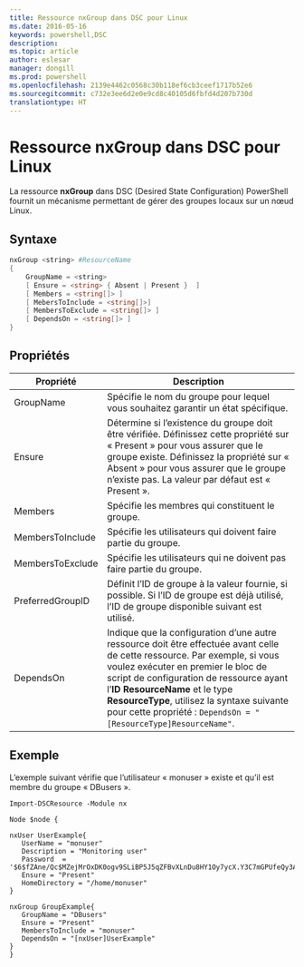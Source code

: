 ```yaml
---
title: Ressource nxGroup dans DSC pour Linux
ms.date: 2016-05-16
keywords: powershell,DSC
description: 
ms.topic: article
author: eslesar
manager: dongill
ms.prod: powershell
ms.openlocfilehash: 2139e4462c0568c30b118ef6cb3ceef1717b52e6
ms.sourcegitcommit: c732e3ee6d2e0e9cd8c40105d6fbfd4d207b730d
translationtype: HT
---
```

# <a name="dsc-for-linux-nxgroup-resource"></a>Ressource nxGroup dans DSC pour Linux

La ressource **nxGroup** dans DSC (Desired State Configuration) PowerShell fournit un mécanisme permettant de gérer des groupes locaux sur un nœud Linux.

## <a name="syntax"></a>Syntaxe

```powershell
nxGroup <string> #ResourceName
{
    GroupName = <string>
    [ Ensure = <string> { Absent | Present }  ]
    [ Members = <string[]> ]
    [ MebersToInclude = <string[]>]
    [ MembersToExclude = <string[]> ]
    [ DependsOn = <string[]> ]
}

```

## <a name="properties"></a>Propriétés

|  Propriété |  Description | 
|---|---|
| GroupName| Spécifie le nom du groupe pour lequel vous souhaitez garantir un état spécifique.| 
| Ensure| Détermine si l’existence du groupe doit être vérifiée. Définissez cette propriété sur « Present » pour vous assurer que le groupe existe. Définissez la propriété sur « Absent » pour vous assurer que le groupe n’existe pas. La valeur par défaut est « Present ».| 
| Members| Spécifie les membres qui constituent le groupe.| 
| MembersToInclude| Spécifie les utilisateurs qui doivent faire partie du groupe.| 
| MembersToExclude| Spécifie les utilisateurs qui ne doivent pas faire partie du groupe.| 
| PreferredGroupID| Définit l’ID de groupe à la valeur fournie, si possible. Si l’ID de groupe est déjà utilisé, l’ID de groupe disponible suivant est utilisé.| 
| DependsOn | Indique que la configuration d’une autre ressource doit être effectuée avant celle de cette ressource. Par exemple, si vous voulez exécuter en premier le bloc de script de configuration de ressource ayant l’**ID** **ResourceName** et le type **ResourceType**, utilisez la syntaxe suivante pour cette propriété : `DependsOn = "[ResourceType]ResourceName"`.| 

## <a name="example"></a>Exemple

L’exemple suivant vérifie que l’utilisateur « monuser » existe et qu’il est membre du groupe « DBusers ».

```
Import-DSCResource -Module nx 

Node $node {

nxUser UserExample{
   UserName = "monuser"
   Description = "Monitoring user"
   Password  =    '$6$fZAne/Qc$MZejMrOxDK0ogv9SLiBP5J5qZFBvXLnDu8HY1Oy7ycX.Y3C7mGPUfeQy3A82ev3zIabhDQnj2ayeuGn02CqE/0'
   Ensure = "Present"
   HomeDirectory = "/home/monuser"
}
 
nxGroup GroupExample{
   GroupName = "DBusers"
   Ensure = "Present"
   MembersToInclude = "monuser"
   DependsOn = "[nxUser]UserExample"            
}
}
```

